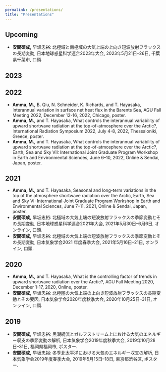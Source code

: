```yaml
---
permalink: /presentations/
title: "Presentations"
---
```


## Upcoming
- __安間碩成,__ 早坂忠裕: 北極域と南極域の大気上端の上向き短波放射フラックスの長期変動, 日本地球惑星科学連合2023年大会, 2023年5月21日–26日, 千葉県千葉市, 口頭.

## 2023

## 2022
- __Amma, M.,__ B. Qiu, N. Schneider, K. Richards, and T. Hayasaka, Interannual variation in surface net heat flux in the Barents Sea, AGU Fall Meeting 2022, December 12-16, 2022, Chicago, poster.
- __Amma, M.,__ and T. Hayasaka, What controls the interannual variability of upward shortwave radiation at the top-of-atmosphere over the Arctic?, International Radiation Symposium 2022, July 4-8, 2022, Thessaloniki, Greece, poster.
- __Amma, M.,__ and T. Hayasaka, What controls the interannual variability of upward shortwave radiation at the top-of-atmosphere over the Arctic?, Earth, Sea and Sky VII: International Joint Graduate Program Workshop in Earth and Environmental Sciences, June 6–10, 2022, Online & Sendai, Japan, poster.

## 2021
- __Amma, M.,__ and T. Hayasaka, Seasonal and long-term variations in the top of the atmosphere shortwave radiation over the Arctic, Earth, Sea and Sky VI: International Joint Graduate Program Workshop in Earth and Environmental Sciences, June 7–11, 2021, Online & Sendai, Japan, poster.
- __安間碩成,__ 早坂忠裕: 北極域の大気上端の短波放射フラックスの季節変動とその長期変動, 日本地球惑星科学連合2021年大会, 2021年5月30日–6月6日, オンライン, 口頭.
- __安間碩成,__ 早坂忠裕: 北極域の大気上端の短波放射フラックスの季節変動とその長期変動, 日本気象学会2021 年度春季大会, 2021年5月16日–21日, オンライン, 口頭.

## 2020
- __Amma, M.,__ and T. Hayasaka, What is the controlling factor of trends in upward shortwave radiation over the Arctic?, AGU Fall Meeting 2020, December 1-17, 2020, Online, poster.
- __安間碩成,__ 早坂忠裕: 北極圏の大気上端の上向き短波放射フラックスの長期変動とその要因, 日本気象学会2020年度秋季大会, 2020年10月25日–31日, オンライン, 口頭.

## 2019
- __安間碩成,__ 早坂忠裕: 黒潮続流とガルフストリーム上における大気のエネルギー収支の季節変動の解析, 日本気象学会2019年度秋季大会, 2019年10月28日–31日, 福岡県福岡市, ポスター.
- __安間碩成,__ 早坂忠裕: 冬季北太平洋における大気のエネルギー収支の解析, 日本気象学会2019年度春季大会, 2019年5月15日–18日, 東京都渋谷区, ポスター.
